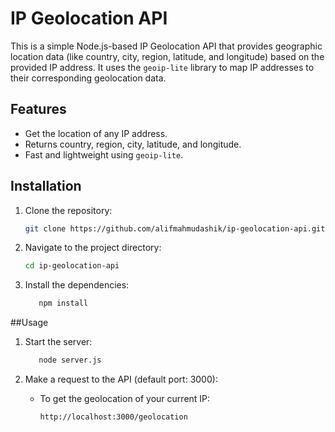 # IP Geolocation API

This is a simple Node.js-based IP Geolocation API that provides geographic location data (like country, city, region, latitude, and longitude) based on the provided IP address. It uses the `geoip-lite` library to map IP addresses to their corresponding geolocation data.

## Features

- Get the location of any IP address.
- Returns country, region, city, latitude, and longitude.
- Fast and lightweight using `geoip-lite`.

## Installation

1. Clone the repository:

   ```bash
   git clone https://github.com/alifmahmudashik/ip-geolocation-api.git

2. Navigate to the project directory:

   ```bash
   cd ip-geolocation-api
   
3. Install the dependencies:

   ```bash
      npm install

##Usage

1. Start the server:

   ```bash
      node server.js
   
2. Make a request to the API (default port: 3000):

   - To get the geolocation of your current IP:

      ```bash
      http://localhost:3000/geolocation





















         
